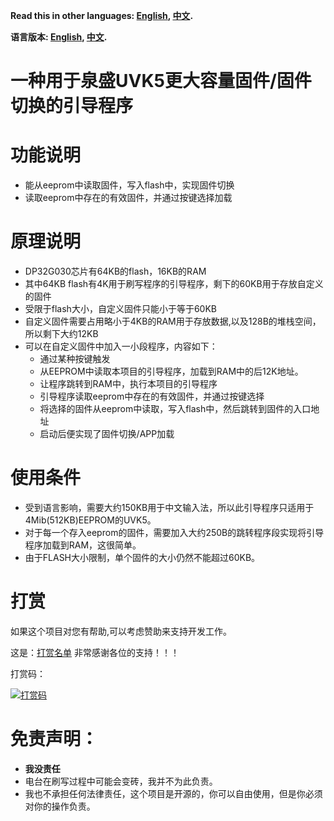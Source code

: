 **Read this in other languages: [English](README_en.md), [中文](README.md).**

**语言版本: [English](README_en.md), [中文](README.md).**

# 一种用于泉盛UVK5更大容量固件/固件切换的引导程序

# 功能说明
* 能从eeprom中读取固件，写入flash中，实现固件切换
* 读取eeprom中存在的有效固件，并通过按键选择加载


# 原理说明
* DP32G030芯片有64KB的flash，16KB的RAM
* 其中64KB flash有4K用于刷写程序的引导程序，剩下的60KB用于存放自定义的固件
* 受限于flash大小，自定义固件只能小于等于60KB
* 自定义固件需要占用略小于4KB的RAM用于存放数据,以及128B的堆栈空间，所以剩下大约12KB
* 可以在自定义固件中加入一小段程序，内容如下：
  * 通过某种按键触发
  * 从EEPROM中读取本项目的引导程序，加载到RAM中的后12K地址。
  * 让程序跳转到RAM中，执行本项目的引导程序
  * 引导程序读取eeprom中存在的有效固件，并通过按键选择
  * 将选择的固件从eeprom中读取，写入flash中，然后跳转到固件的入口地址
  * 启动后便实现了固件切换/APP加载

# 使用条件
* 受到语言影响，需要大约150KB用于中文输入法，所以此引导程序只适用于4Mib(512KB)EEPROM的UVK5。
* 对于每一个存入eeprom的固件，需要加入大约250B的跳转程序段实现将引导程序加载到RAM，这很简单。
* 由于FLASH大小限制，单个固件的大小仍然不能超过60KB。

# 打赏

如果这个项目对您有帮助,可以考虑赞助来支持开发工作。

这是：[打赏名单](https://losehu.github.io/payment-codes/#%E6%94%B6%E6%AC%BE%E7%A0%81) 非常感谢各位的支持！！！

打赏码：

[![打赏码](https://github.com/losehu/uv-k5-firmware-chinese/blob/main/payment/show.png)](https://losehu.github.io/payment-codes/)

# 免责声明：

* **我没责任**
* 电台在刷写过程中可能会变砖，我并不为此负责。
* 我也不承担任何法律责任，这个项目是开源的，你可以自由使用，但是你必须对你的操作负责。

